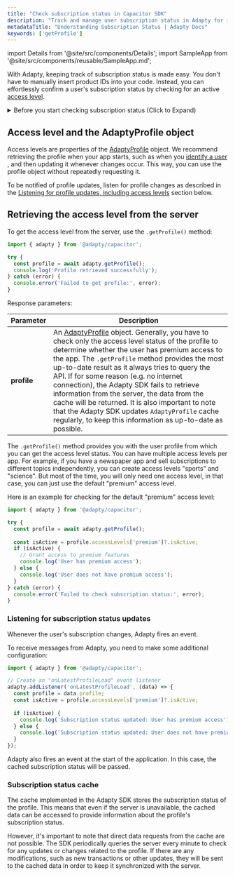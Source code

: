```yaml
---
title: "Check subscription status in Capacitor SDK"
description: "Track and manage user subscription status in Adapty for improved customer retention in your Capacitor app."
metadataTitle: "Understanding Subscription Status | Adapty Docs"
keywords: ['getProfile']
---
```


import Details from '@site/src/components/Details';
import SampleApp from '@site/src/components/reusable/SampleApp.md';

With Adapty, keeping track of subscription status is made easy. You don't have to manually insert product IDs into your code. Instead, you can effortlessly confirm a user's subscription status by checking for an active [access level](access-level).

<details>
   <summary>Before you start checking subscription status (Click to Expand)</summary>

- For iOS, set up [App Store Server Notifications](enable-app-store-server-notifications)
- For Android, set up [Real-time Developer Notifications (RTDN)](enable-real-time-developer-notifications-rtdn)
</details>

## Access level and the AdaptyProfile object

Access levels are properties of the [AdaptyProfile](https://capacitor.adapty.io/interfaces/adaptyprofile) object. We recommend retrieving the profile when your app starts, such as when you [identify a user](capacitor-identifying-users#setting-customer-user-id-on-configuration) , and then updating it whenever changes occur. This way, you can use the profile object without repeatedly requesting it.

To be notified of profile updates, listen for profile changes as described in the [Listening for profile updates, including access levels](capacitor-listen-subscription-changes.md) section below.

<SampleApp />

## Retrieving the access level from the server

To get the access level from the server, use the `.getProfile()` method:

```typescript showLineNumbers
import { adapty } from '@adapty/capacitor';

try {
  const profile = await adapty.getProfile();
  console.log('Profile retrieved successfully');
} catch (error) {
  console.error('Failed to get profile:', error);
}
```

Response parameters:

| Parameter | Description                                                                                                                                                                                                                                                                                                                                                                                                                                                                                                                                                                                                                      |
| --------- |----------------------------------------------------------------------------------------------------------------------------------------------------------------------------------------------------------------------------------------------------------------------------------------------------------------------------------------------------------------------------------------------------------------------------------------------------------------------------------------------------------------------------------------------------------------------------------------------------------------------------------|
| **profile**   | An [AdaptyProfile](https://capacitor.adapty.io/interfaces/adaptyprofile) object. Generally, you have to check only the access level status of the profile to determine whether the user has premium access to the app. The `.getProfile` method provides the most up-to-date result as it always tries to query the API. If for some reason (e.g. no internet connection), the Adapty SDK fails to retrieve information from the server, the data from the cache will be returned. It is also important to note that the Adapty SDK updates `AdaptyProfile` cache regularly, to keep this information as up-to-date as possible. |

The `.getProfile()` method provides you with the user profile from which you can get the access level status. You can have multiple access levels per app. For example, if you have a newspaper app and sell subscriptions to different topics independently, you can create access levels "sports" and "science". But most of the time, you will only need one access level, in that case, you can just use the default "premium" access level.

Here is an example for checking for the default "premium" access level:

```typescript showLineNumbers
import { adapty } from '@adapty/capacitor';

try {
  const profile = await adapty.getProfile();
  
  const isActive = profile.accessLevels['premium']?.isActive;
  if (isActive) {
    // Grant access to premium features
    console.log('User has premium access');
  } else {
    console.log('User does not have premium access');
  }
} catch (error) {
  console.error('Failed to check subscription status:', error);
}
```

### Listening for subscription status updates

Whenever the user's subscription changes, Adapty fires an event.

To receive messages from Adapty, you need to make some additional configuration:

```typescript showLineNumbers
import { adapty } from '@adapty/capacitor';

// Create an "onLatestProfileLoad" event listener
adapty.addListener('onLatestProfileLoad', (data) => {
  const profile = data.profile;
  const isActive = profile.accessLevels['premium']?.isActive;
  
  if (isActive) {
    console.log('Subscription status updated: User has premium access');
  } else {
    console.log('Subscription status updated: User does not have premium access');
  }
});
```

Adapty also fires an event at the start of the application. In this case, the cached subscription status will be passed.

### Subscription status cache

The cache implemented in the Adapty SDK stores the subscription status of the profile. This means that even if the server is unavailable, the cached data can be accessed to provide information about the profile's subscription status.

However, it's important to note that direct data requests from the cache are not possible. The SDK periodically queries the server every minute to check for any updates or changes related to the profile. If there are any modifications, such as new transactions or other updates, they will be sent to the cached data in order to keep it synchronized with the server.